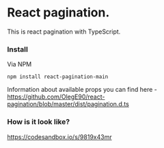 React pagination.
===============

This is react pagination with TypeScript.

### Install

Via NPM
```
npm install react-pagination-main
```

Information about available props you can find here - https://github.com/OlegE90/react-pagination/blob/master/dist/pagination.d.ts

### How is it look like?

https://codesandbox.io/s/9819x43mr
